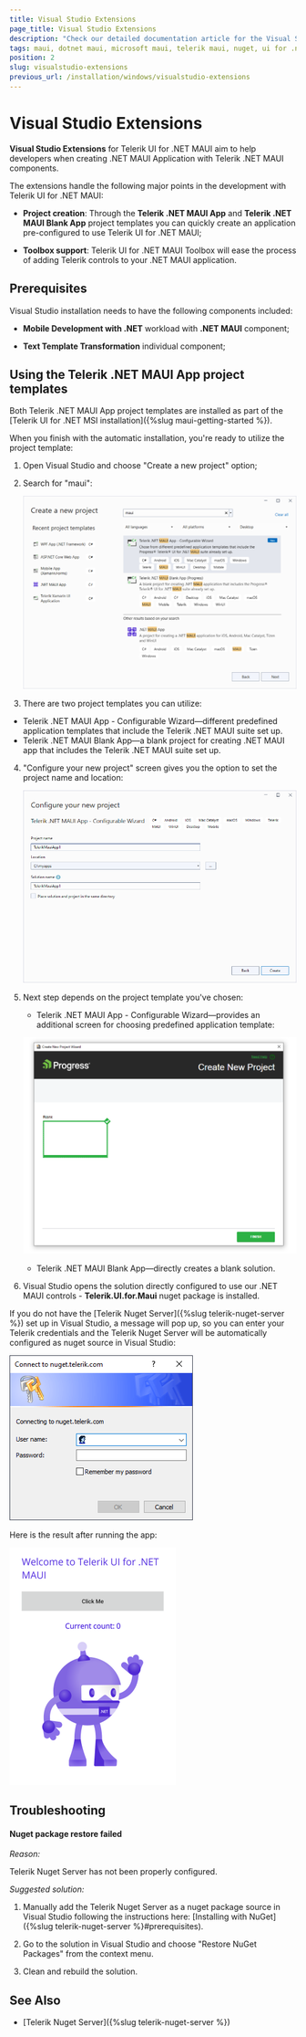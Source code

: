 ```yaml
---
title: Visual Studio Extensions
page_title: Visual Studio Extensions
description: "Check our detailed documentation article for the Visual Studio Extensions on Windows. Find all you need to know about installing and using Telerik UI for .NEТ MAUI VS Extensions."
tags: maui, dotnet maui, microsoft maui, telerik maui, nuget, ui for .net maui
position: 2
slug: visualstudio-extensions
previous_url: /installation/windows/visualstudio-extensions
---
```


# Visual Studio Extensions

**Visual Studio Extensions** for Telerik UI for .NET MAUI aim to help developers when creating .NET MAUI Application with Telerik .NET MAUI components.

The extensions handle the following major points in the development with Telerik UI for .NET MAUI:

* **Project creation**: Through the **Telerik .NET MAUI App** and **Telerik .NET MAUI Blank App** project templates you can quickly create an application pre-configured to use Telerik UI for .NET MAUI;

* **Toolbox support**: Telerik UI for .NET MAUI Toolbox will ease the process of adding Telerik controls to your .NET MAUI application.

## Prerequisites

Visual Studio installation needs to have the following components included:

* **Mobile Development with .NET** workload with **.NET MAUI** component;

* **Text Template Transformation** individual component;

## Using the Telerik .NET MAUI App project templates

Both Telerik .NET MAUI App project templates are installed as part of the [Telerik UI for .NET MSI installation]({%slug maui-getting-started %}).

When you finish with the automatic installation, you're ready to utilize the project template:

1. Open Visual Studio and choose "Create a new project" option;

2. Search for "maui":

	![](images/vsextensions_createapp.png)

3. There are two project templates you can utilize:

 * Telerik .NET MAUI App - Configurable Wizard&mdash;different predefined application templates that include the Telerik .NET MAUI suite set up.
 * Telerik .NET MAUI Blank App&mdash;a blank project for creating .NET MAUI app that includes the Telerik .NET MAUI suite set up.

4. "Configure your new project" screen gives you the option to set the project name and location:

	![](images/vsextensions_configureapp.png)

5. Next step depends on the project template you've chosen:

	* Telerik .NET MAUI App - Configurable Wizard&mdash;provides an additional screen for choosing predefined application template:

	![](images/vsextensions_chooseblank.png)

	* Telerik .NET MAUI Blank App&mdash;directly creates a blank solution.

6. Visual Studio opens the solution directly configured to use our .NET MAUI controls - **Telerik.UI.for.Maui** nuget package is installed.

If you do not have the [Telerik Nuget Server]({%slug telerik-nuget-server %}) set up in Visual Studio, a message will pop up, so you can enter your Telerik credentials and the Telerik Nuget Server will be automatically configured as nuget source in Visual Studio:

![](images/vsextensions_nugetpopup.png)

Here is the result after running the app:

![](images/vsextensions_projecttemplate.png)

## Troubleshooting

#### Nuget package restore failed

*Reason:*

Telerik Nuget Server has not been properly configured.

*Suggested solution:*

1. Manually add the Telerik Nuget Server as a nuget package source in Visual Studio following the instructions here: [Installing with NuGet]({%slug telerik-nuget-server %}#prerequisites).

2. Go to the solution in Visual Studio and choose "Restore NuGet Packages" from the context menu.

3. Clean and rebuild the solution.

## See Also

- [Telerik Nuget Server]({%slug telerik-nuget-server %})
